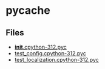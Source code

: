 # __pycache__

## Files

- [__init__.cpython-312.pyc](__init__.cpython-312.pyc)
- [test_config.cpython-312.pyc](test_config.cpython-312.pyc)
- [test_localization.cpython-312.pyc](test_localization.cpython-312.pyc)
